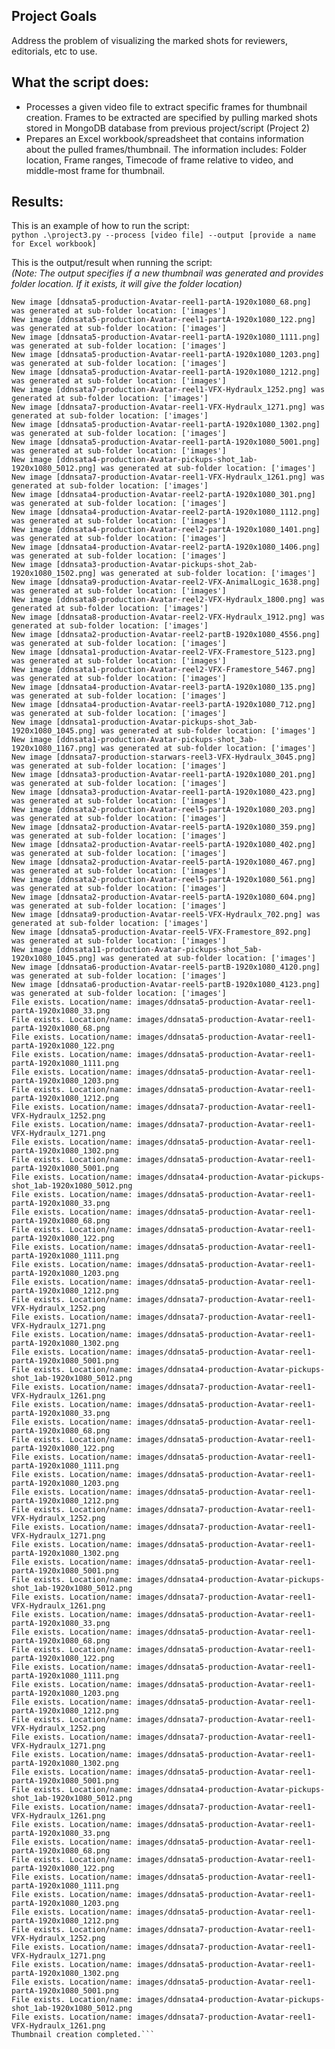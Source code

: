 ## Project Goals
Address the problem of visualizing the marked shots for reviewers, editorials, etc to use.

## What the script does:
* Processes a given video file to extract specific frames for thumbnail creation. Frames to be extracted
are specified by pulling marked shots stored in MongoDB database from previous project/script (Project 2)
* Prepares an Excel workbook/spreadsheet that contains information about the pulled frames/thumbnail.
The information includes: Folder location, Frame ranges, Timecode of frame relative to video, and middle-most frame for thumbnail.

## Results:
This is an example of how to run the script: <br />
```python .\project3.py --process [video file] --output [provide a name for Excel workbook]```

This is the output/result when running the script: <br />
_(Note: The output specifies if a new thumbnail was generated and provides folder location. If it exists, it will give the folder location)_

```New image [ddnsata5-production-Avatar-reel1-partA-1920x1080_33.png] was generated at sub-folder location: ['images']
New image [ddnsata5-production-Avatar-reel1-partA-1920x1080_68.png] was generated at sub-folder location: ['images']
New image [ddnsata5-production-Avatar-reel1-partA-1920x1080_122.png] was generated at sub-folder location: ['images']
New image [ddnsata5-production-Avatar-reel1-partA-1920x1080_1111.png] was generated at sub-folder location: ['images']
New image [ddnsata5-production-Avatar-reel1-partA-1920x1080_1203.png] was generated at sub-folder location: ['images']
New image [ddnsata5-production-Avatar-reel1-partA-1920x1080_1212.png] was generated at sub-folder location: ['images']
New image [ddnsata7-production-Avatar-reel1-VFX-Hydraulx_1252.png] was generated at sub-folder location: ['images']
New image [ddnsata7-production-Avatar-reel1-VFX-Hydraulx_1271.png] was generated at sub-folder location: ['images']
New image [ddnsata5-production-Avatar-reel1-partA-1920x1080_1302.png] was generated at sub-folder location: ['images']
New image [ddnsata5-production-Avatar-reel1-partA-1920x1080_5001.png] was generated at sub-folder location: ['images']
New image [ddnsata4-production-Avatar-pickups-shot_1ab-1920x1080_5012.png] was generated at sub-folder location: ['images']
New image [ddnsata7-production-Avatar-reel1-VFX-Hydraulx_1261.png] was generated at sub-folder location: ['images']
New image [ddnsata4-production-Avatar-reel2-partA-1920x1080_301.png] was generated at sub-folder location: ['images']
New image [ddnsata4-production-Avatar-reel2-partA-1920x1080_1112.png] was generated at sub-folder location: ['images']
New image [ddnsata4-production-Avatar-reel2-partA-1920x1080_1401.png] was generated at sub-folder location: ['images']
New image [ddnsata4-production-Avatar-reel2-partA-1920x1080_1406.png] was generated at sub-folder location: ['images']
New image [ddnsata3-production-Avatar-pickups-shot_2ab-1920x1080_1502.png] was generated at sub-folder location: ['images']
New image [ddnsata9-production-Avatar-reel2-VFX-AnimalLogic_1638.png] was generated at sub-folder location: ['images']
New image [ddnsata8-production-Avatar-reel2-VFX-Hydraulx_1800.png] was generated at sub-folder location: ['images']
New image [ddnsata8-production-Avatar-reel2-VFX-Hydraulx_1912.png] was generated at sub-folder location: ['images']
New image [ddnsata2-production-Avatar-reel2-partB-1920x1080_4556.png] was generated at sub-folder location: ['images']
New image [ddnsata1-production-Avatar-reel2-VFX-Framestore_5123.png] was generated at sub-folder location: ['images']
New image [ddnsata1-production-Avatar-reel2-VFX-Framestore_5467.png] was generated at sub-folder location: ['images']
New image [ddnsata4-production-Avatar-reel3-partA-1920x1080_135.png] was generated at sub-folder location: ['images']
New image [ddnsata4-production-Avatar-reel3-partA-1920x1080_712.png] was generated at sub-folder location: ['images']
New image [ddnsata1-production-Avatar-pickups-shot_3ab-1920x1080_1045.png] was generated at sub-folder location: ['images']
New image [ddnsata1-production-Avatar-pickups-shot_3ab-1920x1080_1167.png] was generated at sub-folder location: ['images']
New image [ddnsata7-production-starwars-reel3-VFX-Hydraulx_3045.png] was generated at sub-folder location: ['images']
New image [ddnsata3-production-Avatar-reel1-partA-1920x1080_201.png] was generated at sub-folder location: ['images']
New image [ddnsata3-production-Avatar-reel1-partA-1920x1080_423.png] was generated at sub-folder location: ['images']
New image [ddnsata2-production-Avatar-reel5-partA-1920x1080_203.png] was generated at sub-folder location: ['images']
New image [ddnsata2-production-Avatar-reel5-partA-1920x1080_359.png] was generated at sub-folder location: ['images']
New image [ddnsata2-production-Avatar-reel5-partA-1920x1080_402.png] was generated at sub-folder location: ['images']
New image [ddnsata2-production-Avatar-reel5-partA-1920x1080_467.png] was generated at sub-folder location: ['images']
New image [ddnsata2-production-Avatar-reel5-partA-1920x1080_561.png] was generated at sub-folder location: ['images']
New image [ddnsata2-production-Avatar-reel5-partA-1920x1080_604.png] was generated at sub-folder location: ['images']
New image [ddnsata9-production-Avatar-reel5-VFX-Hydraulx_702.png] was generated at sub-folder location: ['images']
New image [ddnsata5-production-Avatar-reel5-VFX-Framestore_892.png] was generated at sub-folder location: ['images']
New image [ddnsata11-production-Avatar-pickups-shot_5ab-1920x1080_1045.png] was generated at sub-folder location: ['images']
New image [ddnsata6-production-Avatar-reel5-partB-1920x1080_4120.png] was generated at sub-folder location: ['images']
New image [ddnsata6-production-Avatar-reel5-partB-1920x1080_4123.png] was generated at sub-folder location: ['images']
File exists. Location/name: images/ddnsata5-production-Avatar-reel1-partA-1920x1080_33.png
File exists. Location/name: images/ddnsata5-production-Avatar-reel1-partA-1920x1080_68.png
File exists. Location/name: images/ddnsata5-production-Avatar-reel1-partA-1920x1080_122.png
File exists. Location/name: images/ddnsata5-production-Avatar-reel1-partA-1920x1080_1111.png
File exists. Location/name: images/ddnsata5-production-Avatar-reel1-partA-1920x1080_1203.png
File exists. Location/name: images/ddnsata5-production-Avatar-reel1-partA-1920x1080_1212.png
File exists. Location/name: images/ddnsata7-production-Avatar-reel1-VFX-Hydraulx_1252.png
File exists. Location/name: images/ddnsata7-production-Avatar-reel1-VFX-Hydraulx_1271.png
File exists. Location/name: images/ddnsata5-production-Avatar-reel1-partA-1920x1080_1302.png
File exists. Location/name: images/ddnsata5-production-Avatar-reel1-partA-1920x1080_5001.png
File exists. Location/name: images/ddnsata4-production-Avatar-pickups-shot_1ab-1920x1080_5012.png
File exists. Location/name: images/ddnsata5-production-Avatar-reel1-partA-1920x1080_33.png
File exists. Location/name: images/ddnsata5-production-Avatar-reel1-partA-1920x1080_68.png
File exists. Location/name: images/ddnsata5-production-Avatar-reel1-partA-1920x1080_122.png
File exists. Location/name: images/ddnsata5-production-Avatar-reel1-partA-1920x1080_1111.png
File exists. Location/name: images/ddnsata5-production-Avatar-reel1-partA-1920x1080_1203.png
File exists. Location/name: images/ddnsata5-production-Avatar-reel1-partA-1920x1080_1212.png
File exists. Location/name: images/ddnsata7-production-Avatar-reel1-VFX-Hydraulx_1252.png
File exists. Location/name: images/ddnsata7-production-Avatar-reel1-VFX-Hydraulx_1271.png
File exists. Location/name: images/ddnsata5-production-Avatar-reel1-partA-1920x1080_1302.png
File exists. Location/name: images/ddnsata5-production-Avatar-reel1-partA-1920x1080_5001.png
File exists. Location/name: images/ddnsata4-production-Avatar-pickups-shot_1ab-1920x1080_5012.png
File exists. Location/name: images/ddnsata7-production-Avatar-reel1-VFX-Hydraulx_1261.png
File exists. Location/name: images/ddnsata5-production-Avatar-reel1-partA-1920x1080_33.png
File exists. Location/name: images/ddnsata5-production-Avatar-reel1-partA-1920x1080_68.png
File exists. Location/name: images/ddnsata5-production-Avatar-reel1-partA-1920x1080_122.png
File exists. Location/name: images/ddnsata5-production-Avatar-reel1-partA-1920x1080_1111.png
File exists. Location/name: images/ddnsata5-production-Avatar-reel1-partA-1920x1080_1203.png
File exists. Location/name: images/ddnsata5-production-Avatar-reel1-partA-1920x1080_1212.png
File exists. Location/name: images/ddnsata7-production-Avatar-reel1-VFX-Hydraulx_1252.png
File exists. Location/name: images/ddnsata7-production-Avatar-reel1-VFX-Hydraulx_1271.png
File exists. Location/name: images/ddnsata5-production-Avatar-reel1-partA-1920x1080_1302.png
File exists. Location/name: images/ddnsata5-production-Avatar-reel1-partA-1920x1080_5001.png
File exists. Location/name: images/ddnsata4-production-Avatar-pickups-shot_1ab-1920x1080_5012.png
File exists. Location/name: images/ddnsata7-production-Avatar-reel1-VFX-Hydraulx_1261.png
File exists. Location/name: images/ddnsata5-production-Avatar-reel1-partA-1920x1080_33.png
File exists. Location/name: images/ddnsata5-production-Avatar-reel1-partA-1920x1080_68.png
File exists. Location/name: images/ddnsata5-production-Avatar-reel1-partA-1920x1080_122.png
File exists. Location/name: images/ddnsata5-production-Avatar-reel1-partA-1920x1080_1111.png
File exists. Location/name: images/ddnsata5-production-Avatar-reel1-partA-1920x1080_1203.png
File exists. Location/name: images/ddnsata5-production-Avatar-reel1-partA-1920x1080_1212.png
File exists. Location/name: images/ddnsata7-production-Avatar-reel1-VFX-Hydraulx_1252.png
File exists. Location/name: images/ddnsata7-production-Avatar-reel1-VFX-Hydraulx_1271.png
File exists. Location/name: images/ddnsata5-production-Avatar-reel1-partA-1920x1080_1302.png
File exists. Location/name: images/ddnsata5-production-Avatar-reel1-partA-1920x1080_5001.png
File exists. Location/name: images/ddnsata4-production-Avatar-pickups-shot_1ab-1920x1080_5012.png
File exists. Location/name: images/ddnsata7-production-Avatar-reel1-VFX-Hydraulx_1261.png
File exists. Location/name: images/ddnsata5-production-Avatar-reel1-partA-1920x1080_33.png
File exists. Location/name: images/ddnsata5-production-Avatar-reel1-partA-1920x1080_68.png
File exists. Location/name: images/ddnsata5-production-Avatar-reel1-partA-1920x1080_122.png
File exists. Location/name: images/ddnsata5-production-Avatar-reel1-partA-1920x1080_1111.png
File exists. Location/name: images/ddnsata5-production-Avatar-reel1-partA-1920x1080_1203.png
File exists. Location/name: images/ddnsata5-production-Avatar-reel1-partA-1920x1080_1212.png
File exists. Location/name: images/ddnsata7-production-Avatar-reel1-VFX-Hydraulx_1252.png
File exists. Location/name: images/ddnsata7-production-Avatar-reel1-VFX-Hydraulx_1271.png
File exists. Location/name: images/ddnsata5-production-Avatar-reel1-partA-1920x1080_1302.png
File exists. Location/name: images/ddnsata5-production-Avatar-reel1-partA-1920x1080_5001.png
File exists. Location/name: images/ddnsata4-production-Avatar-pickups-shot_1ab-1920x1080_5012.png
File exists. Location/name: images/ddnsata7-production-Avatar-reel1-VFX-Hydraulx_1261.png
Thumbnail creation completed.```
